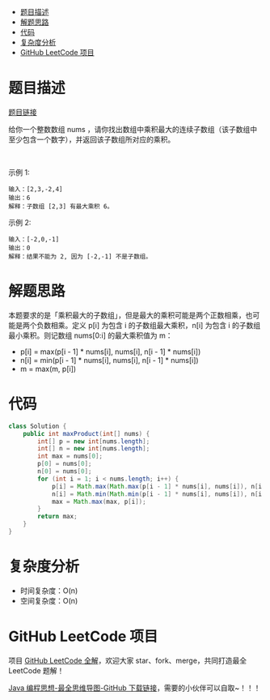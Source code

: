 
- [题目描述](#题目描述)
- [解题思路](#解题思路)
- [代码](#代码)
- [复杂度分析](#复杂度分析)
- [GitHub LeetCode 项目](#github-leetcode-项目)

# 题目描述

[题目链接](https://leetcode-cn.com/problems/maximum-product-subarray/)

给你一个整数数组 nums ，请你找出数组中乘积最大的连续子数组（该子数组中至少包含一个数字），并返回该子数组所对应的乘积。

 

示例 1:

```
输入：[2,3,-2,4]
输出：6
解释：子数组 [2,3] 有最大乘积 6。
```

示例 2:

```
输入：[-2,0,-1]
输出：0
解释：结果不能为 2, 因为 [-2,-1] 不是子数组。
```

# 解题思路

本题要求的是「乘积最大的子数组」，但是最大的乘积可能是两个正数相乘，也可能是两个负数相乘。定义 p[i] 为包含 i 的子数组最大乘积，n[i] 为包含 i 的子数组最小乘积。则记数组 nums[0:i] 的最大乘积值为 m：
- p[i] = max(p[i - 1] * nums[i], nums[i], n[i - 1] * nums[i])
- n[i] = min(p[i - 1] * nums[i], nums[i], n[i - 1] * nums[i])
- m = max(m, p[i])

# 代码

```java
class Solution {
    public int maxProduct(int[] nums) {
        int[] p = new int[nums.length];
        int[] n = new int[nums.length];
        int max = nums[0];
        p[0] = nums[0];
        n[0] = nums[0];
        for (int i = 1; i < nums.length; i++) {
            p[i] = Math.max(Math.max(p[i - 1] * nums[i], nums[i]), n[i - 1] * nums[i]);
            n[i] = Math.min(Math.min(p[i - 1] * nums[i], nums[i]), n[i - 1] * nums[i]);
            max = Math.max(max, p[i]);
        }
        return max;
    }
}
```

# 复杂度分析

- 时间复杂度：O(n)
- 空间复杂度：O(n)

# GitHub LeetCode 项目

项目 [GitHub LeetCode 全解](https://github.com/LjyYano/LeetCode)，欢迎大家 star、fork、merge，共同打造最全 LeetCode 题解！

[Java 编程思想-最全思维导图-GitHub 下载链接](https://github.com/LjyYano/Thinking_in_Java_MindMapping)，需要的小伙伴可以自取~！！！